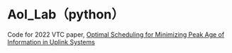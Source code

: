# AoI_Lab（python）

Code for 2022 VTC paper, [Optimal Scheduling for Minimizing Peak Age of Information in Uplink Systems](https://ieeexplore.ieee.org/abstract/document/10012764)

